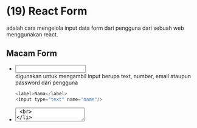 # (19) React Form #
adalah cara mengelola input data form dari pengguna dari sebuah web menggunakan react.
## Macam Form ##
- <input> <br>
  digunakan untuk mengambil input berupa text, number, email ataupun password dari pengguna <br>
  ```javascript
  <label>Nama</label>
  <input type="text" name="name"/>
  ```
- <textarea> <br>
digunakan untuk mengambil inputan yang cukup panjang dari user <br>
```javascript
  <label>Deskriptsi</label>
  <textarea name="deskripsi/>
  ```
